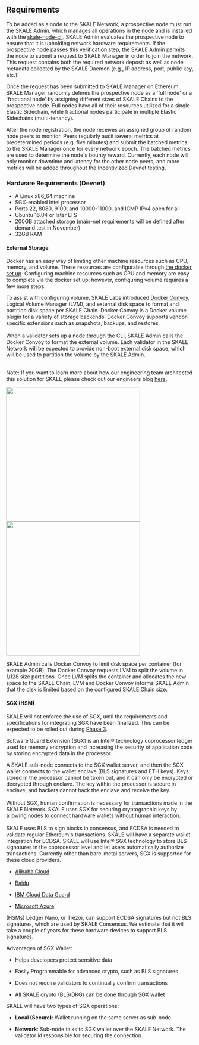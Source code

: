 
## Requirements

To be added as a node to the SKALE Network, a prospective node must run the SKALE Admin, which manages all operations in the node and is installed with the  [skale-node-cli](https://developers.skale.network/validators/alpine/skale-validator-cli). SKALE Admin evaluates the prospective node to ensure that it is upholding network hardware requirements. If the prospective node passes this verification step, the SKALE Admin permits the node to submit a request to SKALE Manager in order to join the network. This request contains both the required network deposit as well as node metadata collected by the SKALE Daemon (e.g., IP address, port, public key, etc.).  
  
Once the request has been submitted to SKALE Manager on Ethereum, SKALE Manager randomly defines the prospective node as a 'full node' or a 'fractional node' by assigning different sizes of SKALE Chains to the prospective node. Full nodes have all of their resources utilized for a single Elastic Sidechain, while fractional nodes participate in multiple Elastic Sidechains (multi-tenancy).  
  
After the node registration, the node receives an assigned group of random node peers to monitor. Peers regularly audit several metrics at predetermined periods (e.g. five minutes) and submit the batched metrics to the SKALE Manager once for every network epoch. The batched metrics are used to determine the node's bounty reward. Currently, each node will only monitor downtime and latency for the other node peers, and more metrics will be added throughout the Incentivized Devnet testing.  

### Hardware Requirements (Devnet)

-   A Linux x86_64 machine
-   SGX-enabled Intel processor
-   Ports 22, 8080, 9100, and 10000-11000, and ICMP IPv4 open for all
-   Ubuntu 16.04 or later LTS
-   200GB attached storage (main-net requirements will be defined after demand test in November)
-   32GB RAM  
    

#### External Storage

Docker has an easy way of limiting other machine resources such as CPU, memory, and volume. These resources are configurable through [the docker set up](https://docs.docker.com/config/containers/resource_constraints/?source=post_page-----9859682f4147----------------------). Configuring machine resources such as CPU and memory are easy to complete via the docker set up; however, configuring volume requires a few more steps.  
  
To assist with configuring volume, SKALE Labs introduced [Docker Convoy](https://github.com/rancher/convoy), Logical Volume Manager (LVM), and external disk space to format and partition disk space per SKALE Chain. Docker Convoy is a Docker volume plugin for a variety of storage backends. Docker Convoy supports vendor-specific extensions such as snapshots, backups, and restores.  
‍  
When a validator sets up a node through the CLI, SKALE Admin calls the Docker Convoy to format the external volume. Each validator in the SKALE Network will be expected to provide non-boot external disk space, which will be used to partition the volume by the SKALE Admin.  
‍  

<note>

Note: If you want to learn more about how our engineering team architected this solution for SKALE please check out our engineers blog  [here](https://medium.com/@dmitrytk/limit-docker-volume-size-9859682f4147).

</note>

<img src="https://assets.website-files.com/5be05ae542686c4ebf192462/5d9ce199ca4f18fa76e29ca0_Screen%20Shot%202019-10-08%20at%2012.19.30%20PM.png" width="360" /> <img src="https://assets.website-files.com/5be05ae542686c4ebf192462/5d9ce198d4f7a4dcff8cd609_Screen%20Shot%202019-10-08%20at%2012.19.46%20PM.png" width="360" /> 

SKALE Admin calls Docker Convoy to limit disk space per container (for example 20GB). The Docker Convoy requests LVM to split the volume in 1/128 size partitions. Once LVM splits the container and allocates the new space to the SKALE Chain, LVM and Docker Convoy informs SKALE Admin that the disk is limited based on the configured SKALE Chain size.  

#### SGX (HSM)
  
SKALE will not enforce the use of SGX, until the requirements and specifications for integrating SGX have been finalized. This can be expected to be rolled out during  [Phase 3](https://developers.skale.network/validators/alpine).

Software Guard Extension (SGX) is an Intel® technology coprocessor ledger used for memory encryption and increasing the security of application code by storing encrypted data in the processor.  
  
A SKALE sub-node connects to the SGX wallet server, and then the SGX wallet connects to the wallet enclave (BLS signatures and ETH keys). Keys stored in the processor cannot be taken out, and it can only be encrypted or decrypted through enclave. The key within the processor is secure in enclave, and hackers cannot hack the enclave and receive the key.  
‍  
Without SGX, human confirmation is necessary for transactions made in the SKALE Network. SKALE uses SGX for securing cryptographic keys by allowing nodes to connect hardware wallets without human interaction.  
‍  
SKALE uses  BLS  to sign blocks in consensus, and ECDSA  is needed to validate regular Ethereum's transactions. SKALE will have a separate wallet integration for ECDSA. SKALE will use Intel® SGX technology to store BLS signatures in the coprocessor level and let users automatically authorize transactions. Currently other than bare-metal servers, SGX is supported for these cloud providers.  

-   ‍[Alibaba Cloud](https://www.alibabacloud.com/help/doc-detail/108507.html?spm=a2c5t.10695662.1996646101.searchclickresult.84d1a80dPBX0Di)[‍](https://www.equinix.com/services/edge-services/smartkey/)  
    
-   [Baidu](https://www.equinix.com/services/edge-services/smartkey/)[‍](https://www.ibm.com/cloud/blog/data-use-protection-ibm-cloud-using-intel-sgx?mhsrc=ibmsearch_a&mhq=sgx)  
    
-   [IBM Cloud Data Guard](https://www.ibm.com/cloud/blog/data-use-protection-ibm-cloud-using-intel-sgx?mhsrc=ibmsearch_a&mhq=sgx)[](https://www.intel.com/content/www/us/en/architecture-and-technology/software-guard-extensions/microsoft-confidential-computing-sgx-video.html)  
    
-   [Microsoft Azure](https://www.intel.com/content/www/us/en/architecture-and-technology/software-guard-extensions/microsoft-confidential-computing-sgx-video.html)  
    

(HSMs) Ledger Nano, or Trezor, can support ECDSA signatures but not BLS signatures, which are used by SKALE Consensus. We estimate that it will take a couple of years for these hardware devices to support BLS signatures.[](https://www.intel.com/content/www/us/en/architecture-and-technology/software-guard-extensions/microsoft-confidential-computing-sgx-video.html)  

Advantages of SGX Wallet:  

-   Helps developers protect sensitive data  
    
-   Easily Programmable for advanced crypto, such as BLS signatures  
    
-   Does not require validators to continually confirm transactions  
    
-   All SKALE crypto (BLS/DKG) can be done through SGX wallet  
    

SKALE will have two types of SGX operations:

-   **Local (Secure)**: Wallet running on the same server as sub-node  
    
-   **Network**: Sub-node talks to SGX wallet over the SKALE Network. The validator id responsible for securing the connection.
